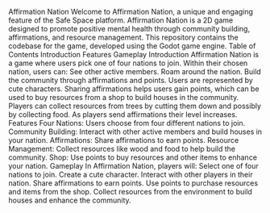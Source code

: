 Affirmation Nation
Welcome to Affirmation Nation, a unique and engaging feature of the Safe Space platform. Affirmation Nation is a 2D game designed to promote positive mental health through community building, affirmations, and resource management. This repository contains the codebase for the game, developed using the Godot game engine.
Table of Contents
Introduction
Features
Gameplay
Introduction
Affirmation Nation is a game where users pick one of four nations to join. Within their chosen nation, users can:
See other active members.
Roam around the nation.
Build the community through affirmations and points.
Users are represented by cute characters. Sharing affirmations helps users gain points, which can be used to buy resources from a shop to build houses in the community. Players can collect resources from trees by cutting them down and possibly by collecting food. As players send affirmations their level increases.
Features
Four Nations: Users choose from four different nations to join.
Community Building: Interact with other active members and build houses in your nation.
Affirmations: Share affirmations to earn points.
Resource Management: Collect resources like wood and food to help build the community.
Shop: Use points to buy resources and other items to enhance your nation.
Gameplay
In Affirmation Nation, players will:
Select one of four nations to join.
Create a cute character.
Interact with other players in their nation.
Share affirmations to earn points.
Use points to purchase resources and items from the shop.
Collect resources from the environment to build houses and enhance the community.
